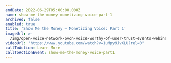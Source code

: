 ```yaml
---
endDate: 2022-06-29T05:00:00.000Z
name: show-me-the-money-monetizing-voice-part-1
archived: false
enabled: true
title: 'Show Me the Money — Monetizing Voice: Part 1'
imageUrl: >-
  /img/open-voice-network-ovon-voice-worthy-of-user-trust-events-webinar-show-me-the-money-monetizing-voice-part-1.png
videoUrl: 'https://www.youtube.com/watch?v=1uMpy9JvXLU?rel=0'
callToAction: Learn More
callToActionEvent: show-me-the-money-voice-part1
---
```


